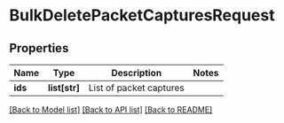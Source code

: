 # BulkDeletePacketCapturesRequest

## Properties
Name | Type | Description | Notes
------------ | ------------- | ------------- | -------------
**ids** | **list[str]** | List of packet captures | 

[[Back to Model list]](../README.md#documentation-for-models) [[Back to API list]](../README.md#documentation-for-api-endpoints) [[Back to README]](../README.md)


